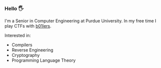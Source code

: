 ### Hello :raised_hand_with_fingers_splayed:

I'm a Senior in Computer Engineering at Purdue University. In my free time I play CTFs with [b01lers](https://b01lers.com/).

Interested in:
- Compilers
- Reverse Engineering
- Cryptography
- Programming Language Theory
